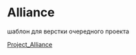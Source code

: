 # Alliance
 шаблон для верстки очередного проекта

 [Project_Alliance](https://AlexT899/Alliance/index.html "Описание")
